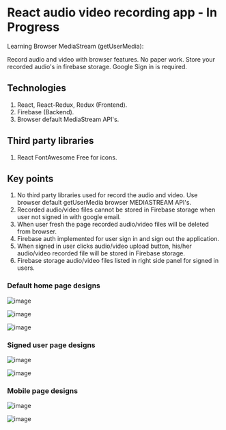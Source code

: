 # React audio video recording app - In Progress

Learning Browser MediaStream (getUserMedia):

Record audio and video with browser features. No paper work. Store your recorded audio's in firebase storage. Google Sign in is required.

## Technologies
1. React, React-Redux, Redux (Frontend).
2. Firebase (Backend).
3. Browser default MediaStream API's.

## Third party libraries
1. React FontAwesome Free for icons.

## Key points
1. No third party libraries used for record the audio and video. Use browser default getUserMedia browser MEDIASTREAM API's.
2. Recorded audio/video files cannot be stored in Firebase storage when user not signed in with google email.
3. When user fresh the page recorded audio/video files will be deleted from browser.
4. Firebase auth implemented for user sign in and sign out the application.
5. When signed in user clicks audio/video upload button, his/her audio/video recorded file will be stored in Firebase storage.
6. Firebase storage audio/video files listed in right side panel for signed in users.


### Default home page designs

![image](https://github.com/vulchivijay/record-voice/blob/main/public/screenshots/homepage.jpg)

![image](https://github.com/vulchivijay/record-voice/blob/main/public/screenshots/homepage-1.jpg)

![image](https://github.com/vulchivijay/record-voice/blob/main/public/screenshots/homepage-2.jpg)


### Signed user page designs

![image](https://github.com/vulchivijay/record-voice/blob/main/public/screenshots/userpage.jpg)

![image](https://github.com/vulchivijay/record-voice/blob/main/public/screenshots/userpage-2.jpg)

### Mobile page designs

![image](https://github.com/vulchivijay/record-voice/blob/main/public/screenshots/mobile.jpg)

![image](https://github.com/vulchivijay/record-voice/blob/main/public/screenshots/mobile-2.jpg)
